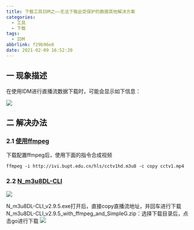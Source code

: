 ```yaml
---
title: 下载工具IDM之——无法下载此受保护的数据其他解决方案
categories:
  - 工具
  - 下载
tags:
  - IDM
abbrlink: f29b96e8
date: 2021-02-09 16:52:20
---
```

## 一 现象描述

在使用IDM进行直播流数据下载时，可能会显示如下信息：

![][1]
<!--more-->

## 二 解决办法

### 2.1 [使用ffmpeg](http://www.ffmpeg.org/download.html)

下载配置ffmpeg后，使用下面的指令合成视频

```
ffmpeg -i http://ivi.bupt.edu.cn/hls/cctv1hd.m3u8 -c copy cctv1.mp4
```

### 2.2  [N_m3u8DL-CLI](https://github.com/nilaoda/N_m3u8DL-CLI) 
![][2]

N_m3u8DL-CLI_v2.9.5.exe打开后，直接copy直播流地址，并回车进行下载
N_m3u8DL-CLI_v2.9.5_with_ffmpeg_and_SimpleG.zip：选择下载目录后，点击go进行下载
![][3]



[1]:https://raw.githubusercontent.com/PGzxc/CDN/master/blog-image/idm-download-error-protect.png
[2]:https://raw.githubusercontent.com/PGzxc/CDN/master/blog-image/idm-m3u8-cli-download.png
[3]:https://raw.githubusercontent.com/PGzxc/CDN/master/blog-image/idm-m3u8-imple-down.png